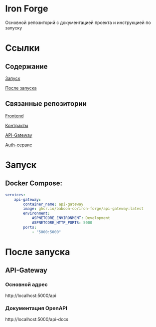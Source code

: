 # Iron Forge
Основной репозиторий с документацией проекта и инструкцией по запуску

# Ссылки
## Содержание
[Запуск](https://github.com/Baboon-Co/iron-forge/tree/main?tab=readme-ov-file#запуск)

[После запуска](https://github.com/Baboon-Co/iron-forge?tab=readme-ov-file#после-запуска)

## Связанные репозитории
[Frontend](https://github.com/Baboon-Co/iron-forge-frontend)

[Контракты](https://github.com/Baboon-Co/iron-forge-contracts)

[API-Gateway](https://github.com/Baboon-Co/iron-forge-api-gateway)

[Auth-сервис](https://github.com/Baboon-Co/iron-forge-auth-service)

# Запуск
## Docker Compose:
```yaml
services:
    api-gateway:
        container_name: api-gateway
        image: ghcr.io/baboon-co/iron-forge/api-gateway:latest
        environment:
            ASPNETCORE_ENVIRONMENT: Development
            ASPNETCORE_HTTP_PORTS: 5000
        ports:
            - "5000:5000"
```

# После запуска
## API-Gateway
### Основной адрес
http://localhost:5000/api

### Документация OpenAPI
http://localhost:5000/api-docs
